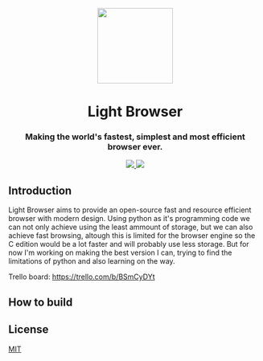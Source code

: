 <p align="center">
  <img align="center" width="150" src="https://github.com/Alv777/Lightweight_Browser/assets/35309997/1fd6b4c7-006e-4f2b-9b6d-dad2a5ce0135" />

  <h1 align="center">Light Browser</h1>
  <h3 align="center">Making the world's fastest, simplest and most efficient browser ever.</h3>
</p>

<!-- Badges -->
<p align="center">
  <a href="https://github.com/Alv777/Lightweight_Browser/issues">
    <img src="https://img.shields.io/github/issues/Alv777/Lightweight_Browser?style=flat-round">
  </a>

  <a href="https://github.com/PiyushSuthar/github-readme-quotes/pulls">
    <img src="https://img.shields.io/github/issues-pr/Alv777/Lightweight_Browser?style=flat-round">
  </a>

## Introduction
Light Browser aims to provide an open-source fast and resource efficient browser with modern design. Using python as it's programming code we can not only achieve using the least ammount of storage, but we can also achieve fast browsing, altough this is limited for the browser engine so the C edition would be a lot faster and will probably use less storage. But for now I'm working on making the best version I can, trying to find the limitations of python and also learning on the way.

Trello board: https://trello.com/b/BSmCyDYt
## How to build


## License

[MIT](https://choosealicense.com/licenses/mit/)
